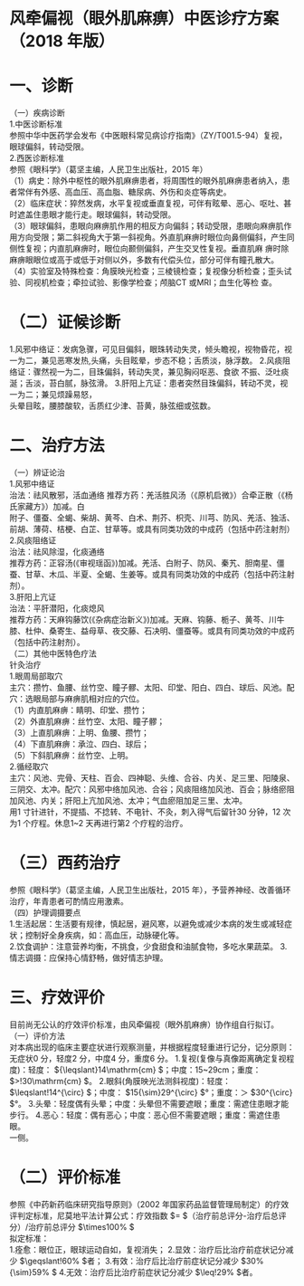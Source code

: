 # 风牵偏视（眼外肌麻痹）中医诊疗方案 （2018 年版）  
# 一、诊断  
（一）疾病诊断  
1.中医诊断标准  
参照中华中医药学会发布《中医眼科常见病诊疗指南》（ZY/T001.5-94）复视，眼球偏斜，转动受限。  
2.西医诊断标准  
参照《眼科学》（葛坚主编，人民卫生出版社，2015 年）  
（1）病史：除外中枢性的眼外肌麻痹患者，将周围性的眼外肌麻痹患者纳入，患者常伴有外感、高血压、高血脂、糖尿病、外伤和炎症等病史。  
（2）临床症状：猝然发病，水平复视或垂直复视，可伴有眩晕、恶心、呕吐、甚时遮盖住患眼才能行走。眼球偏斜，转动受限。  
（3）眼球偏斜，患眼向麻痹肌作用的相反方向偏斜；转动受限，患眼向麻痹肌作用方向受限；第二斜视角大于第一斜视角。外直肌麻痹时眼位向鼻侧偏斜，产生同侧性复视；内直肌麻痹时，眼位向颞侧偏斜，产生交叉性复视。垂直肌麻 痹时除麻痹眼眼位或高于或低于对侧以外，多数有代偿头位，部分可伴有瞳孔散大。  
（4）实验室及特殊检查：角膜映光检查；三棱镜检查；复视像分析检查；歪头试验、同视机检查；牵拉试验、影像学检查；颅脑CT 或MRI；血生化等检 查。  
# （二）证候诊断  
1.风邪中络证：发病急骤，可见目偏斜，眼珠转动失灵，倾头瞻视，视物昏花，视一为二，兼见恶寒发热,头痛，头目眩晕，步态不稳；舌质淡，脉浮数。 2.风痰阻络证：骤然视一为二，目珠偏斜，转动失灵，兼见胸闷呕恶、食欲 不振、泛吐痰涎；舌淡，苔白腻，脉弦滑。 3.肝阳上亢证：患者突然目珠偏斜，转动不灵，视一为二；兼见烦躁易怒，  
头晕目眩，腰膝酸软，舌质红少津、苔黄，脉弦细或弦数。  
# 二、治疗方法  
（一）辨证论治  
1.风邪中络证  
治法：祛风散邪，活血通络  推荐方药：羌活胜风汤（《原机启微》）合牵正散（《杨氏家藏方》）加减。白  
附子、僵蚕、全蝎、柴胡、黄芩、白术、荆芥、枳壳、川芎、防风、羌活、独活、前胡、薄荷、桔梗、白芷、甘草等。或具有同类功效的中成药（包括中药注射剂）  
2.风痰阻络证  
治法：祛风除湿，化痰通络  
推荐方药：正容汤(《审视瑶函》)加减。羌活、白附子、防风、秦艽、胆南星、僵蚕、甘草、木瓜、半夏、全蝎、生姜等。或具有同类功效的中成药（包括中药注射剂）。  
3.肝阳上亢证  
治法：平肝潜阳，化痰熄风  
推荐方药：天麻钩藤饮(《杂病症治新义》)加减。天麻、钩藤、栀子、黄芩、川牛膝、杜仲、桑寄生、益母草、夜交藤、石决明、僵蚕等。或具有同类功效的中成药（包括中药注射剂）。  
（二）其他中医特色疗法  
针灸治疗  
1.眼周局部取穴  
主穴：攒竹、鱼腰、丝竹空、瞳子髎、太阳、印堂、阳白、四白、球后、风池。配穴：选眼局部与麻痹肌相对应的穴位。  
（1）内直肌麻痹：睛明、印堂、攒竹；  
（2）外直肌麻痹：丝竹空、太阳、瞳子髎；  
（3）上直肌麻痹：上明、鱼腰、攒竹；  
（4）下直肌麻痹：承泣、四白、球后；  
（5）下斜肌麻痹：丝竹空、上明。  
2.循经取穴  
主穴：风池、完骨、天柱、百会、四神聪、头维、合谷、内关、足三里、阳陵泉、三阴交、太冲。配穴：风邪中络加风池、合谷；风痰阻络加风池、百会；脉络瘀阻加风池、内关；肝阳上亢加风池、太冲；气血瘀阻加足三里、太冲。  
用1 寸针进针，不提插、不捻转、不电针、不灸，刺入得气后留针30 分钟，12 次为1 个疗程。休息1\~2 天再进行第2 个疗程的治疗。  
# （三）西药治疗  
参照《眼科学》（葛坚主编，人民卫生出版社，2015 年），予营养神经、改善循环治疗，年青患者可酌情应用激素。  
（四）护理调摄要点  
1.生活起居：生活要有规律，慎起居，避风寒，以避免或减少本病的发生或减轻症状；控制好全身疾病，如：高血压，动脉硬化等。  
2.饮食调护：注意营养均衡，不挑食，少食甜食和油腻食物，多吃水果蔬菜。 3.情志调摄：应保持心情舒畅，做好情志护理。  
# 三、疗效评价  
目前尚无公认的疗效评价标准，由风牵偏视（眼外肌麻痹）协作组自行拟订。  
（一）评价方法  
对本病出现的临床主要症状进行观察测量，并根据程度轻重进行记分，记分原则：无症状0 分，轻度2 分，中度4 分，重度6 分。 1.复视(复像与真像距离确定复视程度)：轻度： ${\leqslant}14\mathrm{cm} $；中度：15\~29cm；重度： $>\!30\mathrm{cm} $。 2.眼斜(角膜映光法测斜视度)：轻度： $\leqslant\!14^{\circ} $；中度： $15{\sim}29^{\circ} $°；重度：＞ $30^{\circ} $°。 3.头晕：轻度偶有头晕；中度：头晕但不需要遮眼；重度：需遮住患眼才能步行。 4.恶心：轻度：偶有恶心；中度：恶心但不需要遮眼；重度：需遮住患眼。  
一侧。  
# （二）评价标准  
参照《中药新药临床研究指导原则》（2002 年国家药品监督管理局制定）的疗效评判定标准，尼莫地平法计算公式：疗效指数 $= $（治疗前总评分-治疗后总评分）/治疗前总评分 $\times100\% $  
拟定标准：  
1.痊愈：眼位正，眼球运动自如，复视消失； 2.显效：治疗后比治疗前症状记分减少 $\geqslant\!60\% $者； 3.有效：治疗后比治疗前症状记分减少 $30\%{\sim}59\% $ 4.无效：治疗后比治疗前症状记分减少 $\leq\!29\% $者。  